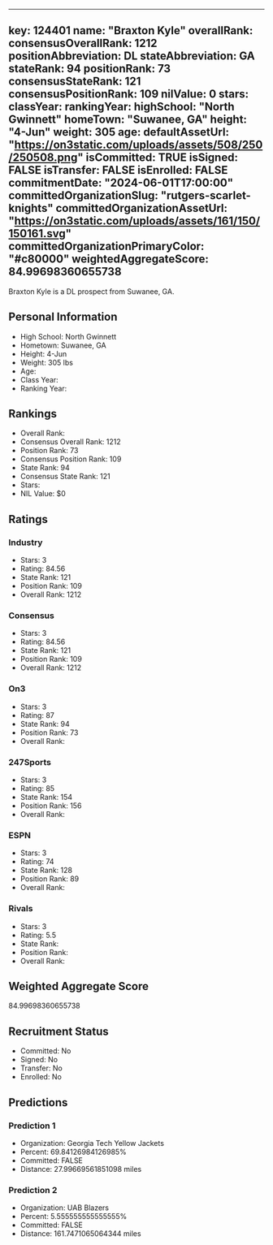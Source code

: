 ---
  key: 124401
  name: "Braxton Kyle"
  overallRank: 
  consensusOverallRank: 1212
  positionAbbreviation: DL
  stateAbbreviation: GA
  stateRank: 94
  positionRank: 73
  consensusStateRank: 121
  consensusPositionRank: 109
  nilValue: 0
  stars: 
  classYear: 
  rankingYear: 
  highSchool: "North Gwinnett"
  homeTown: "Suwanee, GA"
  height: "4-Jun"
  weight: 305
  age: 
  defaultAssetUrl: "https://on3static.com/uploads/assets/508/250/250508.png"
  isCommitted: TRUE
  isSigned: FALSE
  isTransfer: FALSE
  isEnrolled: FALSE
  commitmentDate: "2024-06-01T17:00:00"
  committedOrganizationSlug: "rutgers-scarlet-knights"
  committedOrganizationAssetUrl: "https://on3static.com/uploads/assets/161/150/150161.svg"
  committedOrganizationPrimaryColor: "#c80000"
  weightedAggregateScore: 84.99698360655738
  ---
  
  Braxton Kyle is a DL prospect from Suwanee, GA.
  
  ## Personal Information
  - High School: North Gwinnett
  - Hometown: Suwanee, GA
  - Height: 4-Jun
  - Weight: 305 lbs
  - Age: 
  - Class Year: 
  - Ranking Year: 
  
  ## Rankings
  - Overall Rank: 
  - Consensus Overall Rank: 1212
  - Position Rank: 73
  - Consensus Position Rank: 109
  - State Rank: 94
  - Consensus State Rank: 121
  - Stars: 
  - NIL Value: $0
  
  ## Ratings
  
  ### Industry
  - Stars: 3
  - Rating: 84.56
  - State Rank: 121
  - Position Rank: 109
  - Overall Rank: 1212
  
  ### Consensus
  - Stars: 3
  - Rating: 84.56
  - State Rank: 121
  - Position Rank: 109
  - Overall Rank: 1212
  
  ### On3
  - Stars: 3
  - Rating: 87
  - State Rank: 94
  - Position Rank: 73
  - Overall Rank: 
  
  ### 247Sports
  - Stars: 3
  - Rating: 85
  - State Rank: 154
  - Position Rank: 156
  - Overall Rank: 
  
  ### ESPN
  - Stars: 3
  - Rating: 74
  - State Rank: 128
  - Position Rank: 89
  - Overall Rank: 
  
  ### Rivals
  - Stars: 3
  - Rating: 5.5
  - State Rank: 
  - Position Rank: 
  - Overall Rank: 
  
  ## Weighted Aggregate Score
  84.99698360655738
  
  ## Recruitment Status
  - Committed: No
  - Signed: No
  - Transfer: No
  - Enrolled: No
  
  
  
  ## Predictions
  
  ### Prediction 1
  - Organization: Georgia Tech Yellow Jackets
  - Percent: 69.84126984126985%
  - Committed: FALSE
  - Distance: 27.99669561851098 miles
  
  ### Prediction 2
  - Organization: UAB Blazers
  - Percent: 5.555555555555555%
  - Committed: FALSE
  - Distance: 161.7471065064344 miles
  